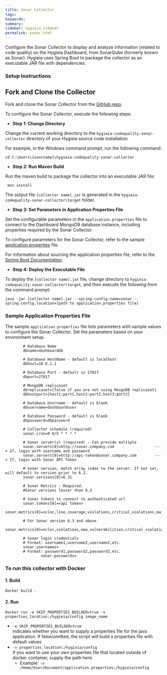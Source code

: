 ```yaml
---
title: Sonar Collector
tags:
keywords:
summary:
sidebar: hygieia_sidebar
permalink: sonar.html
---
```

Configure the Sonar Collector to display and analyze information (related to code quality) on the Hygieia Dashboard, from SonarQube (formerly known as Sonar).
Hygieia uses Spring Boot to package the collector as an executable JAR file with dependencies.

### Setup Instructions

## Fork and Clone the Collector 

Fork and clone the Sonar Collector from the [GitHub repo](https://github.com/Hygieia/hygieia-codequality-sonar-collector). 

To configure the Sonar Collector, execute the following steps:

*   **Step 1: Change Directory**

Change the current working directory to the `hygieia-codequality-sonar-collector` directory of your Hygieia source code installation.

For example, in the Windows command prompt, run the following command:

```
cd C:\Users\[username]\hygieia-codequality-sonar-collector
```

*   **Step 2: Run Maven Build**

Run the maven build to package the collector into an executable JAR file:

```
 mvn install
```

The output file `[collector name].jar` is generated in the `hygieia-codequality-sonar-collector\target` folder.

*   **Step 3: Set Parameters in Application Properties File**

Set the configurable parameters in the `application.properties` file to connect to the Dashboard MongoDB database instance, including properties required by the Sonar Collector.

To configure parameters for the Sonar Collector, refer to the sample [application.properties](#sample-application-properties-file) file.

For information about sourcing the application properties file, refer to the [Spring Boot Documentation](http://docs.spring.io/spring-boot/docs/current-SNAPSHOT/reference/htmlsingle/#boot-features-external-config-application-property-files).

*   **Step 4: Deploy the Executable File**

To deploy the `[collector name].jar` file, change directory to `hygieia-codequality-sonar-collector\target`, and then execute the following from the command prompt:

```
java -jar [collector name].jar --spring.config.name=sonar --spring.config.location=[path to application.properties file]
```

### Sample Application Properties File

The sample `application.properties` file lists parameters with sample values to configure the Sonar Collector. Set the parameters based on your environment setup.

```properties
		# Database Name
		dbname=dashboarddb

		# Database HostName - default is localhost
		dbhost=10.0.1.1

		# Database Port - default is 27017
		dbport=27017

		# MongoDB replicaset
		dbreplicaset=[false if you are not using MongoDB replicaset]
		dbhostport=[host1:port1,host2:port2,host3:port3]

		# Database Username - default is blank
		dbusername=dashboarduser

		# Database Password - default is blank
		dbpassword=dbpassword

		# Collector schedule (required)
		sonar.cron=0 0/5 * * * *

		# Sonar server(s) (required) - Can provide multiple
		sonar.servers[0]=http://sonar.company.com                  ---> If, login with username and password
		sonar.servers[0]=http://api-token@sonar.company.com        ---> If, login with Sonar API Token
		
		# Sonar version, match array index to the server. If not set, will default to version prior to 6.3.
		sonar.versions[0]=6.31
		
		# Sonar Metrics - Required. 
		#Sonar versions lesser than 6.3
		
		# Sonar tokens to connect to authenticated url 
		sonar.tokens[0]=<api token>
		sonar.metrics[0]=ncloc,line_coverage,violations,critical_violations,major_violations,blocker_violations,violations_density,sqale_index,test_success_density,test_failures,test_errors,tests
		
		# For Sonar version 6.3 and above
		sonar.metrics[0]=ncloc,violations,new_vulnerabilities,critical_violations,major_violations,blocker_violations,tests,test_success_density,test_errors,test_failures,coverage,line_coverage,sqale_index,alert_status,quality_gate_details
		
		# Sonar login credentials
		# Format: username1,username2,username3,etc.
		sonar.usernames= 
		# Format: password1,password2,password3,etc.
                sonar.passwords=

```

### To run this collector with Docker
#### 1. Build
```
Docker build .
```
#### 2. Run
```
Docker run -e SKIP_PROPERTIES_BUILDER=true -v properties_location:/hygieia/config image_name
```
  - <code>-e SKIP_PROPERTIES_BUILDER=true</code>  <br />
  indicates whether you want to supply a properties file for the java application. If false/omitted, the script will build a properties file with default values
  - <code>-v properties_location:/hygieia/config</code> <br />
  if you want to use your own properties file that located outside of docker container, supply the path here. 
    - Example: <code>-v /Home/User/Document/application.properties:/hygieia/config</code>

